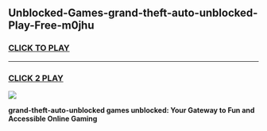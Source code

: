 
## Unblocked-Games-grand-theft-auto-unblocked-Play-Free-m0jhu
<h3>
<a href="https://premium76.site?title=grand-theft-auto-unblocked&ref=10A">CLICK TO PLAY</a></h3>
<hr>

<h3>
<a href="https://premium76.site?title=grand-theft-auto-unblocked&ref=10A">CLICK 2 PLAY</a>
  
</h3>

<a href="https://premium76.site?title=grand-theft-auto-unblocked&ref=10A"><img src="https://clearcache.store/games.png"></a>


**grand-theft-auto-unblocked games unblocked: Your Gateway to Fun and Accessible Online Gaming**
